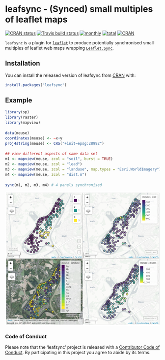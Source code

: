 
<!-- README.md is generated from README.Rmd. Please edit that file -->

# leafsync - (Synced) small multiples of leaflet maps

[![CRAN
status](https://www.r-pkg.org/badges/version/leafsync)](https://cran.r-project.org/package=leafsync)
[![Travis build
status](https://travis-ci.org/r-spatial/leafsync.svg?branch=master)](https://travis-ci.org/r-spatial/leafsync)
[![monthly](http://cranlogs.r-pkg.org/badges/leafsync)](https://www.rpackages.io/package/leafsync)
[![total](http://cranlogs.r-pkg.org/badges/grand-total/leafsync)](https://www.rpackages.io/package/leafsync)
[![CRAN](http://www.r-pkg.org/badges/version/leafsync?color=009999)](https://cran.r-project.org/package=leafsync)

`leafsync` is a plugin for
[`leaflet`](https://github.com/rstudio/leaflet) to produce potentially
synchronised small multiples of leaflet web maps wrapping
[`Leaflet.Sync`](https://github.com/jieter/Leaflet.Sync).

## Installation

You can install the released version of leafsync from
[CRAN](https://CRAN.R-project.org) with:

``` r
install.packages("leafsync")
```

## Example

``` r
library(sp)
library(raster)
library(mapview)

data(meuse)
coordinates(meuse) <- ~x+y
proj4string(meuse) <- CRS("+init=epsg:28992")

## view different aspects of same data set
m1 <- mapview(meuse, zcol = "soil", burst = TRUE)
m2 <- mapview(meuse, zcol = "lead")
m3 <- mapview(meuse, zcol = "landuse", map.types = "Esri.WorldImagery")
m4 <- mapview(meuse, zcol = "dist.m")

sync(m1, m2, m3, m4) # 4 panels synchronised
```

![](man/figures/README-sync.png)

### Code of Conduct

Please note that the ‘leafsync’ project is released with a [Contributor
Code of Conduct](CODE_OF_CONDUCT.md). By participating in this project
you agree to abide by its terms.

